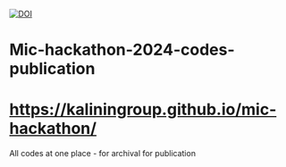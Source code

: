 [![DOI](https://zenodo.org/badge/909001494.svg)](https://zenodo.org/records/15579940)
# Mic-hackathon-2024-codes-publication
# https://kaliningroup.github.io/mic-hackathon/
All codes at one place - for archival for publication
